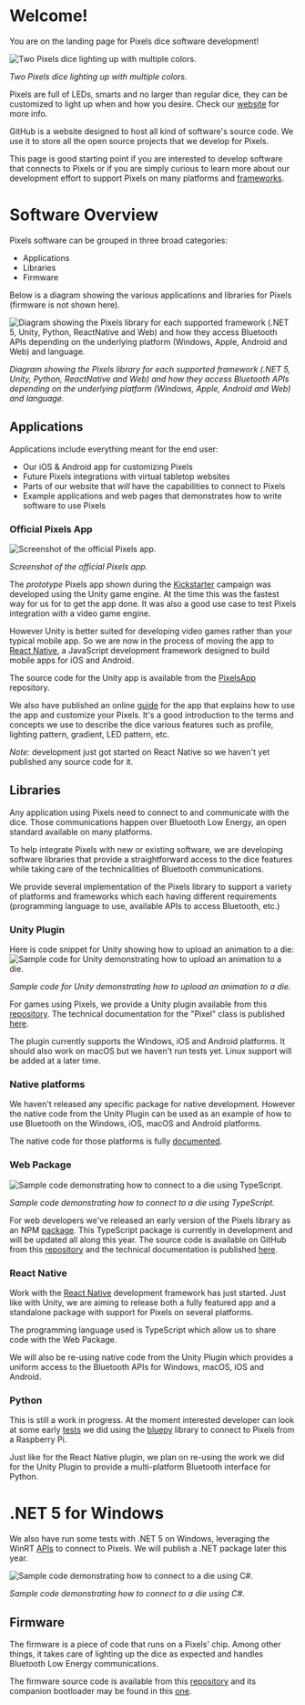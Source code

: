 # Welcome!

You are on the landing page for Pixels dice software development!

![Two Pixels dice lighting up with multiple colors.](images/pixels_header.jpg)

*Two Pixels dice lighting up with multiple colors.*

Pixels are full of LEDs, smarts and no larger than regular dice, they can be
customized to light up when and how you desire.
Check our [website](https://gamewithpixels.com/) for more info.

GitHub is a website designed to host all kind of software's source code.
We use it to store all the open source projects that we develop for Pixels.

This page is good starting point if you are interested to develop software
that connects to Pixels or if you are simply curious to learn more about our
development effort to support Pixels on many platforms and
[frameworks](https://en.wikipedia.org/wiki/Software_framework).

# Software Overview

Pixels software can be grouped in three broad categories:
- Applications
- Libraries
- Firmware

Below is a diagram showing the various applications and libraries for Pixels
(firmware is not shown here).

![Diagram showing the Pixels library for each supported framework (.NET 5, Unity, Python, ReactNative and Web) and how they access Bluetooth APIs depending on the underlying platform (Windows, Apple, Android and Web) and language.](images/pixels_libraries_flavors.svg)

*Diagram showing the Pixels library for each supported framework (.NET 5, Unity, Python, ReactNative and Web) and how they access Bluetooth APIs depending on the underlying platform (Windows, Apple, Android and Web) and language.*

## Applications

Applications include everything meant for the end user:
- Our iOS & Android app for customizing Pixels
- Future Pixels integrations with virtual tabletop websites
- Parts of our website that *will* have the capabilities to connect to Pixels
- Example applications and web pages that demonstrates how to write software
to use Pixels

### Official Pixels App

![Screenshot of the official Pixels app.](images/pixels_app.jpg)

*Screenshot of the official Pixels app.*

The *prototype* Pixels app shown during the
[Kickstarter](https://www.kickstarter.com/projects/pixels-dice/pixels-the-electronic-dice)
campaign was developed using the Unity game engine.
At the time this was the fastest way for us for to get the app done.
It was also a good use case to test Pixels integration with a video game engine.

However Unity is better suited for developing video games rather than your
typical mobile app.
So we are now in the process of moving the app to
[React Native](https://reactnative.dev/), a JavaScript development framework
designed to build mobile apps for iOS and Android.

The source code for the Unity app is available from the
[PixelsApp](https://github.com/GameWithPixels/PixelsApp)
repository.

We also have published an online
[guide](https://github.com/GameWithPixels/PixelsApp/wiki/Pixels-App-Guide)
for the app that explains how to use the app and customize your Pixels.
It's a good introduction to the terms and concepts we use to describe the dice
various features such as profile, lighting pattern, gradient, LED pattern, etc.

*Note:* development just got started on React Native so we haven't yet published any source code for it.

## Libraries

Any application using Pixels need to connect to and communicate with the dice.
Those communications happen over Bluetooth Low Energy, an open standard
available on many platforms.

To help integrate Pixels with new or existing software, we are developing
software libraries that provide a straightforward access to the dice features
while taking care of the technicalities of Bluetooth communications.

We provide several implementation of the Pixels library to support a variety
of platforms and frameworks which each having different requirements
(programming language to use, available APIs to access Bluetooth, etc.)

### Unity Plugin

Here is code snippet for Unity showing how to upload an animation to a die:
![Sample code for Unity demonstrating how to upload an animation to a die.](images/unity_code_sample.png)

*Sample code for Unity demonstrating how to upload an animation to a die.*

For games using Pixels, we provide a Unity plugin available from this
[repository](https://github.com/GameWithPixels/PixelsUnityPlugin).
The technical documentation for the "Pixel" class is published
[here](https://gamewithpixels.github.io/PixelsUnityPlugin/class_systemic_1_1_unity_1_1_pixels_1_1_pixel.html).

The plugin currently supports the Windows, iOS and Android
platforms.
It should also work on macOS but we haven't run tests yet.
Linux support will be added at a later time.

### Native platforms

We haven't released any specific package for native development.
However the native code from the Unity Plugin can be used as an example
of how to use Bluetooth on the Windows, iOS, macOS and Android platforms.

The native code for those platforms is fully
[documented](https://gamewithpixels.github.io/PixelsUnityPlugin/modules.html).

### Web Package

![Sample code demonstrating how to connect to a die using TypeScript.](images/web_code_sample.png)

*Sample code demonstrating how to connect to a die using TypeScript.*

For web developers we've released an early version of the Pixels library
as an NPM [package](https://www.npmjs.com/package/pixels-library).
This TypeScript package is currently in development and will be updated
all along this year.
The source code is available on GitHub from this
[repository](https://github.com/GameWithPixels/PixelsWebPackage)
and the technical documentation is published
[here](https://gamewithpixels.github.io/PixelsWebPackage/modules.html).

### React Native

Work with the [React Native](https://reactnative.dev/) development framework
has just started.
Just like with Unity, we are aiming to release both a fully featured app
and a standalone package with support for Pixels on several platforms.

The programming language used is TypeScript which allow us to share code
with the Web Package.

We will also be re-using native code from the Unity Plugin which provides
a uniform access to the Bluetooth APIs for Windows, macOS, iOS and Android.

### Python

This is still a work in progress. At the moment interested developer can look
at some early [tests](https://github.com/GameWithPixels/PythonConnect) we did
using the [bluepy](https://github.com/IanHarvey/bluepy) library to connect
to Pixels from a Raspberry Pi.

Just like for the React Native plugin, we plan on re-using the work we did for
the Unity Plugin to provide a multi-platform Bluetooth interface for Python.

# .NET 5 for Windows

We also have run some tests with .NET 5 on Windows, leveraging the WinRT
[APIs](https://docs.microsoft.com/en-us/uwp/api/windows.devices.bluetooth)
to connect to Pixels. We will publish a .NET package later this year.

![Sample code demonstrating how to connect to a die using C#.](images/dotnet_sample_code.png)

*Sample code demonstrating how to connect to a die using C#.*

## Firmware

The firmware is a piece of code that runs on a Pixels' chip.
Among other things, it takes care of lighting up the dice as expected and
handles Bluetooth Low Energy communications.

The firmware source code is available from this
[repository](https://github.com/GameWithPixels/DiceFirmware)
and its companion bootloader may be found in this
[one](https://github.com/GameWithPixels/DiceBootloader). 